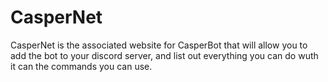 # CasperNet

CasperNet is the associated website for CasperBot that will allow you to add the bot to your discord server, and list out everything you can do wuth it can the commands you can use.